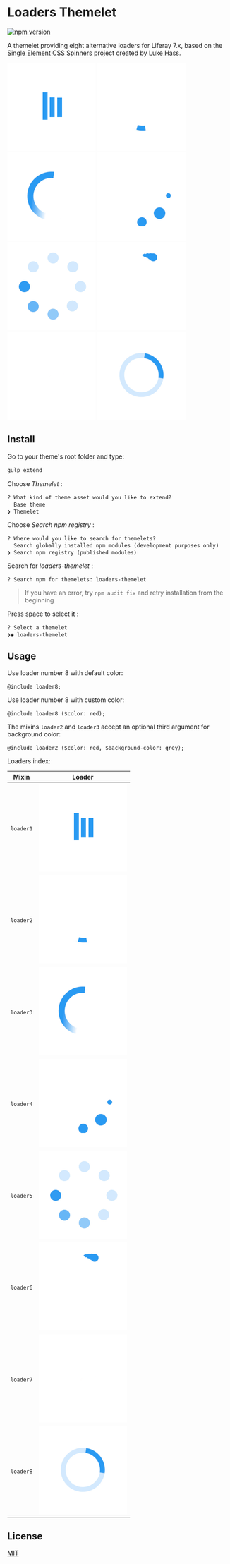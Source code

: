 # Loaders Themelet

[![npm version](https://badge.fury.io/js/loaders-themelet.svg)](https://badge.fury.io/js/loaders-themelet)

A themelet providing eight alternative loaders for Liferay 7.x, based on the [Single Element CSS Spinners](https://projects.lukehaas.me/css-loaders/) project created by [Luke Hass](https://lukehaas.me/).

![Loader 1](doc/loader1.gif) 
![Loader 2](doc/loader2.gif)
![Loader 3](doc/loader3.gif)
![Loader 4](doc/loader4.gif)
![Loader 5](doc/loader5.gif)
![Loader 6](doc/loader6.gif)
![Loader 7](doc/loader7.gif)
![Loader 8](doc/loader8.gif)

## Install

Go to your theme's root folder and type:
```bash
gulp extend
```
Choose _Themelet_ :
```
? What kind of theme asset would you like to extend? 
  Base theme 
❯ Themelet 
```
Choose _Search npm registry_ :
```
? Where would you like to search for themelets? 
  Search globally installed npm modules (development purposes only) 
❯ Search npm registry (published modules) 
```
Search for _loaders-themelet_ :
```
? Search npm for themelets: loaders-themelet
```
> If you have an error, try `npm audit fix` and retry installation from the beginning 

Press space to select it :
```
? Select a themelet 
❯◉ loaders-themelet
```

## Usage

Use loader number 8 with default color:  

```
@include loader8;
```

Use loader number 8 with custom color:  

```
@include loader8 ($color: red);
```

The mixins `loader2` and `loader3` accept an optional third argument for background color:

```
@include loader2 ($color: red, $background-color: grey);
```

Loaders index:

| Mixin     | Loader                       |
|:---------:|:---------------------------: |
| `loader1` | ![Loader 1](doc/loader1.gif) |
| `loader2` | ![Loader 2](doc/loader2.gif) |
| `loader3` | ![Loader 3](doc/loader3.gif) |
| `loader4` | ![Loader 4](doc/loader4.gif) |
| `loader5` | ![Loader 5](doc/loader5.gif) |
| `loader6` | ![Loader 6](doc/loader6.gif) |
| `loader7` | ![Loader 7](doc/loader7.gif) |
| `loader8` | ![Loader 8](doc/loader8.gif) |

## License

[MIT](LICENSE)

